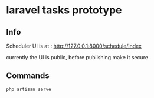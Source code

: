 # laravel tasks prototype

## Info

Scheduler UI is at : http://127.0.0.1:8000/schedule/index

currently the  UI is public, before publishing make it secure
## Commands
```
php artisan serve
```